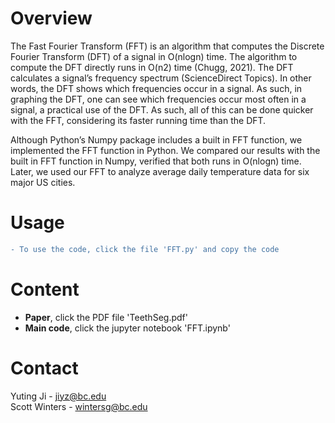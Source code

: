 # Overview
The Fast Fourier Transform (FFT) is an algorithm that computes the Discrete Fourier Transform (DFT) of a signal in O(nlogn) time. The algorithm to compute the DFT directly runs in O(n2) time (Chugg, 2021). The DFT calculates a signal’s frequency spectrum (ScienceDirect Topics). In other words, the DFT shows which frequencies occur in a signal. As such, in graphing the DFT, one can see which frequencies occur most often in a signal, a practical use of the DFT. As such, all of this can be done quicker with the FFT, considering its faster running time than the DFT. 

Although Python’s Numpy package includes a built in FFT function, we implemented the FFT function in Python. We compared our results with the built in FFT function in Numpy, verified that both runs in O(nlogn) time. Later, we used our FFT to analyze average daily temperature data for six major US cities.

# Usage
```diff
- To use the code, click the file 'FFT.py' and copy the code
```

# Content

- **Paper**, click the PDF file 'TeethSeg.pdf'
- **Main code**, click the jupyter notebook 'FFT.ipynb'

# Contact
Yuting Ji - jiyz@bc.edu
<br>Scott Winters - wintersg@bc.edu
